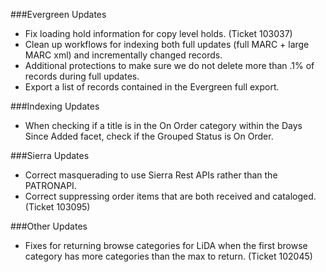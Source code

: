 ###Evergreen Updates
- Fix loading hold information for copy level holds. (Ticket 103037)
- Clean up workflows for indexing both full updates (full MARC + large MARC xml) and incrementally changed records. 
- Additional protections to make sure we do not delete more than .1% of records during full updates. 
- Export a list of records contained in the Evergreen full export. 

###Indexing Updates
- When checking if a title is in the On Order category within the Days Since Added facet, check if the Grouped Status is On Order.  

###Sierra Updates
- Correct masquerading to use Sierra Rest APIs rather than the PATRONAPI. 
- Correct suppressing order items that are both received and cataloged. (Ticket 103095)

###Other Updates
- Fixes for returning browse categories for LiDA when the first browse category has more categories than the max to return. (Ticket 102045) 